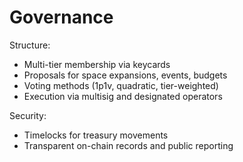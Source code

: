 # Governance

Structure:
- Multi-tier membership via keycards
- Proposals for space expansions, events, budgets
- Voting methods (1p1v, quadratic, tier-weighted)
- Execution via multisig and designated operators

Security:
- Timelocks for treasury movements
- Transparent on-chain records and public reporting